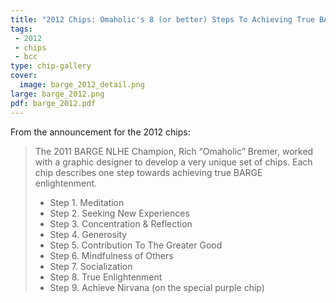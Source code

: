 ```yaml
---
title: "2012 Chips: Omaholic's 8 (or better) Steps To Achieving True BARGE Enlightenment"
tags:
 - 2012
 - chips
 - bcc
type: chip-gallery
cover:
  image: barge_2012_detail.png
large: barge_2012.png
pdf: barge_2012.pdf
---
```


From the announcement for the 2012 chips:

> The 2011 BARGE NLHE Champion, Rich &#8220;Omaholic&#8221; Bremer, worked with a graphic designer to develop a very unique set of chips. Each chip describes one step towards achieving true BARGE enlightenment.
>
> * Step 1. Meditation
> * Step 2. Seeking New Experiences
> * Step 3. Concentration &amp; Reflection
> * Step 4. Generosity
> * Step 5. Contribution To The Greater Good
> * Step 6. Mindfulness of Others
> * Step 7. Socialization
> * Step 8. True Enlightenment
> * Step 9. Achieve Nirvana (on the special purple chip)
